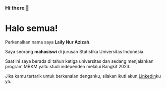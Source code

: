 ### Hi there 👋

<!--
**lailynurazizah/lailynurazizah** is a ✨ _special_ ✨ repository because its `README.md` (this file) appears on your GitHub profile.

Here are some ideas to get you started:

- 🔭 I’m currently working on ...
- 🌱 I’m currently learning ...
- 👯 I’m looking to collaborate on ...
- 🤔 I’m looking for help with ...
- 💬 Ask me about ...
- 📫 How to reach me: ...
- 😄 Pronouns: ...
- ⚡ Fun fact: ...
-->

# Halo semua! 

Perkenalkan nama saya **Laily Nur Azizah**.

Saya seorang **mahasiswi** di jurusan Statistika Universitas Indonesia.

Saat ini saya berada di tahun ketiga universitas dan sedang menjalankan program MBKM yaitu studi independen melalui Bangkit 2023.

Jika kamu tertarik untuk berkenalan denganku, silakan ikuti akun [Linkedin](https://www.linkedin.com/in/lailynurazizah/)ku ya.
